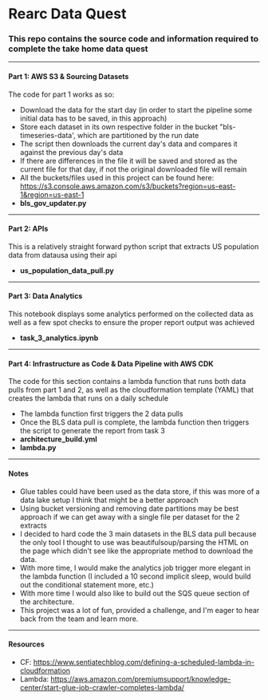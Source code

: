 # Rearc Data Quest
### This repo contains the source code and information required to complete the take home data quest
----
#### Part 1: AWS S3 & Sourcing Datasets
The code for part 1 works as so:
- Download the data for the start day (in order to start the pipeline some initial data has to be saved, in this approach)
- Store each dataset in its own respective folder in the bucket "bls-timeseries-data', which are partitioned by the run date
- The script then downloads the current day's data and compares it against the previous day's data
- If there are differences in the file it will be saved and stored as the current file for that day, if not the original downloaded file will remain
- All the buckets/files used in this project can be found here: https://s3.console.aws.amazon.com/s3/buckets?region=us-east-1&region=us-east-1
- **bls_gov_updater.py**
----
#### Part 2: APIs
This is a relatively straight forward python script that extracts US population data from datausa using their api
- **us_population_data_pull.py**
----
#### Part 3: Data Analytics
This notebook displays some analytics performed on the collected data as well as a few spot checks to ensure the proper report output was achieved
- **task_3_analytics.ipynb**
----
#### Part 4: Infrastructure as Code & Data Pipeline with AWS CDK
The code for this section contains a lambda function that runs both data pulls from part 1 and 2, as well as the cloudformation template (YAML) that creates the lambda that runs on a daily schedule
- The lambda function first triggers the 2 data pulls
- Once the BLS data pull is complete, the lambda function then triggers the script to generate the report from task 3
- **architecture_build.yml**
- **lambda.py**
----
#### Notes
- Glue tables could have been used as the data store, if this was more of a data lake setup I think that might be a better approach
- Using bucket versioning and removing date partitions may be best approach if we can get away with a single file per dataset for the 2 extracts
- I decided to hard code the 3 main datasets in the BLS data pull because the only tool I thought to use was beautifulsoup/parsing the HTML on the page which didn't see like the appropriate method to download the data.
- With more time, I would make the analytics job trigger more elegant in the lambda function (I included a 10 second implicit sleep, would build out the conditional statement more, etc.)
- With more time I would also like to build out the SQS queue section of the architecture.
- This project was a lot of fun, provided a challenge, and I'm eager to hear back from the team and learn more.
----
#### Resources
- CF: https://www.sentiatechblog.com/defining-a-scheduled-lambda-in-cloudformation
- Lambda: https://aws.amazon.com/premiumsupport/knowledge-center/start-glue-job-crawler-completes-lambda/

